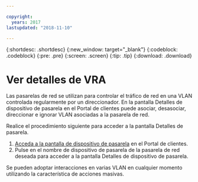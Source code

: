 ```yaml
---

copyright:
  years: 2017
lastupdated: "2018-11-10"

---
```


{:shortdesc: .shortdesc}
{:new_window: target="_blank"}
{:codeblock: .codeblock}
{:pre: .pre}
{:screen: .screen}
{:tip: .tip}
{:download: .download}

# Ver detalles de VRA

Las pasarelas de red se utilizan para controlar el tráfico de red en una VLAN controlada regularmente por un direccionador. En la pantalla Detalles de dispositivo de pasarela en el Portal de clientes puede asociar, desasociar, direccionar e ignorar VLAN asociadas a la pasarela de red.

Realice el procedimiento siguiente para acceder a la pantalla Detalles de pasarela.

1. [Acceda a la pantalla de dispositivo de pasarela](access-gateway-appliances.html) en el Portal de clientes.
2. Pulse en el nombre de dispositivo de pasarela de la pasarela de red deseada para acceder a la pantalla Detalles de dispositivo de pasarela.

Se pueden adoptar interacciones en varias VLAN en cualquier momento utilizando la característica de acciones masivas.
